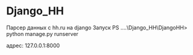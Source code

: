 # Django_HH
Парсер данных с hh.ru на django
Запуск
PS ....\Django_HH\DjangoHH> python manage.py runserver

адрес: 127.0.0.1:8000
